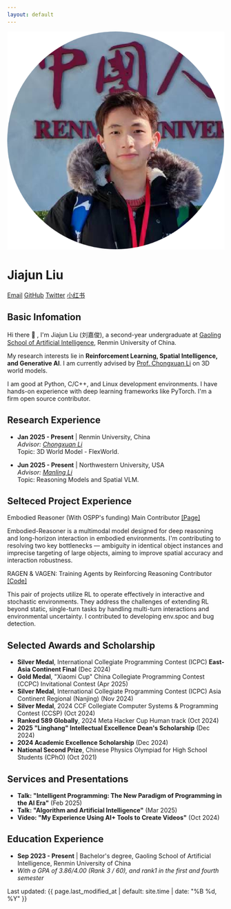 ```yaml
---
layout: default
---
```


<div class="home">

  <!-- Profile Section -->
  <div class="profile">
    <div class="profile-image">
      <img src="/assets/img/1c.png" alt="Jiajun Liu">
    </div>
    <div class="profile-info">
      <h1>Jiajun Liu</h1>
      <div class="social-links">
        <a href="mailto:{{ site.email }}">Email</a>
        <a href="https://github.com/{{ site.github_username }}" target="_blank" rel="noopener noreferrer">GitHub</a>
        <a href="https://x.com/{{ site.twitter_username }}" target="_blank" rel="noopener noreferrer">Twitter</a>
        <a href="https://www.xiaohongshu.com/user/profile/64b4c359000000001f007d4f" target="_blank" rel="noopener noreferrer">小红书</a>
      </div>
    </div>
  </div>


  <!-- About Section -->
  <div class="about">
    <h2>Basic Infomation</h2>
    <p>
      Hi there 👋 , I'm Jiajun Liu (刘嘉俊), a second-year undergraduate at <a href="http://ai.ruc.edu.cn/">Gaoling School of Artificial Intelligence</a>, Renmin University of China.
    </p>
    <p>
      My research interests lie in <strong>Reinforcement Learning, Spatial Intelligence, and Generative AI</strong>. I am currently advised by <a href="https://zhenxuan00.github.io/">Prof. Chongxuan Li</a> on 3D world models.
    </p>
    <p>
      I am good at Python, C/C++, and Linux development environments. I have hands-on experience with deep learning frameworks like PyTorch. I'm a firm open source contributor.
    </p>
  </div>


  <!-- Research Experience Section -->
  <div class="research">
    <h2>Research Experience</h2>
    <ul>
      <li>
        <strong>Jan 2025 - Present</strong> | Renmin University, China <br>
        <em>Advisor: <a href="https://zhenxuan00.github.io/">Chongxuan Li</a></em><br>
        Topic: 3D World Model - FlexWorld.
      </li>
    </ul>
    <ul>
      <li>
        <strong>Jun 2025 - Present</strong> | Northwestern University, USA <br>
        <em>Advisor: <a href="https://limanling.github.io/">Manling Li</a></em><br>
        Topic: Reasoning Models and Spatial VLM.
      </li>
    </ul>
  </div>



  <!-- Project Experience Section -->
<h2>Selteced Project Experience</h2>
  <div class="projects">
    <div class="project-item">
      <p class="project-title">
        Embodied Reasoner (With OSPP's funding) <span>Main Contributor</span>
        <a href="https://summer-ospp.ac.cn/org/prodetail/251760142?lang=zh&list=pro" class="project-links">[Page]</a>
      </p>
      <p class="project-description">
        Embodied-Reasoner is a multimodal model designed for deep reasoning and long-horizon interaction in embodied environments. I'm contributing to resolving two key bottlenecks — ambiguity in identical object instances and imprecise targeting of large objects, aiming to improve spatial accuracy and interaction robustness.
      </p>
    </div>
    <div class="project-item">
      <p class="project-title">
        RAGEN & VAGEN: Training Agents by Reinforcing Reasoning <span>Contributor</span>
        <a href="https://github.com/RAGEN-AI/RAGEN" class="project-links">[Code]</a>
      </p>
      <p class="project-description">
       This pair of projects utilize RL to operate effectively in interactive and stochastic environments. They address the challenges of extending RL beyond static, single-turn tasks by handling multi-turn interactions and environmental uncertainty. I contributed to developing env.spoc and bug detection.
      </p>
    </div>
  </div>



  <!-- Honors and Awards Section -->
  <div class="honors">
    <h2>Selected Awards and Scholarship</h2>
    <ul>
      <li><strong>Silver Medal</strong>, International Collegiate Programming Contest (ICPC) <strong>East-Asia Continent Final</strong> (Dec 2024)</li>
      <li><strong>Gold Medal</strong>, "Xiaomi Cup" China Collegiate Programming Contest (CCPC) Invitational Contest (Apr 2025)</li>
      <li><strong>Silver Medal</strong>, International Collegiate Programming Contest (ICPC) Asia Continent Regional (Nanjing) (Nov 2024)</li>
      <li><strong>Silver Medal</strong>, 2024 CCF Collegiate Computer Systems & Programming Contest (CCSP) (Oct 2024)</li>
      <li><strong>Ranked 589 Globally</strong>, 2024 Meta Hacker Cup Human track (Oct 2024)</li>
      <li><strong>2025 "Linghang" Intellectual Excellence Dean's Scholarship</strong> (Dec 2024)</li>
      <li><strong>2024 Academic Excellence Scholarship</strong> (Dec 2024)</li>
      <li><strong>National Second Prize</strong>, Chinese Physics Olympiad for High School Students (CPhO) (Oct 2021)</li>
    </ul>
  </div>


  <!-- Services and Presentations Section -->
  <div class="services">
    <h2>Services and Presentations</h2>
    <ul>
      <li><strong>Talk: "Intelligent Programming: The New Paradigm of Programming in the AI Era"</strong> (Feb 2025)</li>
      <li><strong>Talk: "Algorithm and Artificial Intelligence"</strong> (Mar 2025)</li>
      <li><strong>Video: "My Experience Using AI+ Tools to Create Videos"</strong> (Oct 2024)</li>
    </ul>
  </div>

  <!-- Education Section -->
  <div class="education">
    <h2>Education Experience</h2>
    <ul>
       <li><strong>Sep 2023 - Present</strong> | Bachelor's degree, Gaoling School of Artificial Intelligence, Renmin University of China</li>
       <li><em>With a GPA of 3.86/4.00 (Rank 3 / 60), and rank1 in the first and fourth semester</em></li>
    </ul>
  </div>

  <!-- Last Modified Time -->
  <div class="last-modified">
    <p>Last updated: {{ page.last_modified_at | default: site.time | date: "%B %d, %Y" }}</p>
  </div>

</div> 